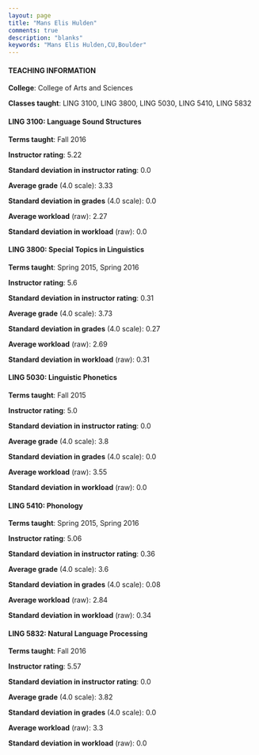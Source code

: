 ```yaml
---
layout: page
title: "Mans Elis Hulden" 
comments: true
description: "blanks"
keywords: "Mans Elis Hulden,CU,Boulder"
---
```

<head>
<script src="https://ajax.googleapis.com/ajax/libs/jquery/2.1.3/jquery.min.js"></script>
<script src="https://dl.dropboxusercontent.com/s/pc42nxpaw1ea4o9/highcharts.js?dl=0"></script>
<!-- <script src="../assets/js/highcharts.js"></script> -->
<style type="text/css">@font-face {
	font-family: "Bebas Neue";
	src: url(https://www.filehosting.org/file/details/544349/BebasNeue Regular.otf) format("opentype");
	}
	h1.Bebas { 
		font-family: "Bebas Neue", Verdana, Tahoma;
	}
</style>
</head>
	   
#### TEACHING INFORMATION

**College**: College of Arts and Sciences

**Classes taught**: LING 3100, LING 3800, LING 5030, LING 5410, LING 5832

#### LING 3100: Language Sound Structures

**Terms taught**: Fall 2016

**Instructor rating**: 5.22

**Standard deviation in instructor rating**: 0.0

**Average grade** (4.0 scale): 3.33

**Standard deviation in grades** (4.0 scale): 0.0

**Average workload** (raw): 2.27

**Standard deviation in workload** (raw): 0.0

#### LING 3800: Special Topics in Linguistics

**Terms taught**: Spring 2015, Spring 2016

**Instructor rating**: 5.6

**Standard deviation in instructor rating**: 0.31

**Average grade** (4.0 scale): 3.73

**Standard deviation in grades** (4.0 scale): 0.27

**Average workload** (raw): 2.69

**Standard deviation in workload** (raw): 0.31

#### LING 5030: Linguistic Phonetics

**Terms taught**: Fall 2015

**Instructor rating**: 5.0

**Standard deviation in instructor rating**: 0.0

**Average grade** (4.0 scale): 3.8

**Standard deviation in grades** (4.0 scale): 0.0

**Average workload** (raw): 3.55

**Standard deviation in workload** (raw): 0.0

#### LING 5410: Phonology

**Terms taught**: Spring 2015, Spring 2016

**Instructor rating**: 5.06

**Standard deviation in instructor rating**: 0.36

**Average grade** (4.0 scale): 3.6

**Standard deviation in grades** (4.0 scale): 0.08

**Average workload** (raw): 2.84

**Standard deviation in workload** (raw): 0.34

#### LING 5832: Natural Language Processing

**Terms taught**: Fall 2016

**Instructor rating**: 5.57

**Standard deviation in instructor rating**: 0.0

**Average grade** (4.0 scale): 3.82

**Standard deviation in grades** (4.0 scale): 0.0

**Average workload** (raw): 3.3

**Standard deviation in workload** (raw): 0.0


